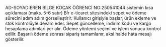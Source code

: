 AD-SOYAD:EREN BİLGE KOÇAK
ÖĞRENCİ NO:250541044
sistemin kısa açıklaması (maks. 5-6 satır)
Bİr e-ticaret sitesindeki sepet ve ödeme sürecini adım adım görselleştirir. Kullanıcı girişiyle başlar, ürün ekleme ve stok kontrolüyle devam eder. Sepet güncelleme, indirim kodu ve kargo hesaplama adımları yer alır. Ödeme yöntemi seçimi ve işlem sonucu kontrol edilir. Başarılı ödeme sonrası sipariş tamamlanır, aksi halde hata mesajı gösterilir.
